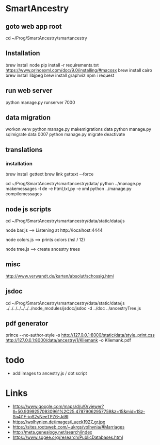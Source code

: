 # SmartAncestry

## goto web app root

cd ~/Prog/SmartAncestry/smartancestry

## Installation

brew install node
pip install -r requirements.txt
https://www.princexml.com/doc/9.0/installing/#macosx
brew install cairo
brew install libjpeg
brew install graphviz
npm i request

## run web server

python manage.py runserver 7000

## data migration

workon venv
python manage.py makemigrations data
python manage.py sqlmigrate data 0007
python manage.py migrate
deactivate

## translations

### installation

brew install gettext
brew link gettext --force

cd ~/Prog/SmartAncestry/smartancestry/data/
python ../manage.py makemessages -l de -e html,txt,py -e xml
python ../manage.py compilemessages

## node js scripts

cd ~/Prog/SmartAncestry/smartancestry/data/static/data/js

node bar.js 
==> Listening at http://localhost:4444

node colors.js 
==> prints colors (hsl / 12)

node tree.js
==> create ancestry trees

## misc

http://www.verwandt.de/karten/absolut/schossig.html

## jsdoc

cd ~/Prog/SmartAncestry/smartancestry/data/static/data/js
../../../../../../../node_modules/jsdoc/jsdoc -d ../doc ../ancestryTree.js 

## pdf generator

prince --no-author-style -s http://127.0.0.1:8000/static/data/style_print.css http://127.0.0.1:8000/data/ancestry/1/Kliemank -o Kliemank.pdf

# todo

- add images to ancestry.js / dot script

# Links

- https://www.google.com/maps/d/u/0/viewer?ll=50.93992570930961%2C25.47879062957759&z=15&mid=1Sz-Sn4I1F-iqS2sNeeTPZ6-Jd8I
- https://wolhynien.de/images/Lueck1927_gr.jpg
- https://sites.rootsweb.com/~ukrgs/volhynia/#Marriages
- http://meta.genealogy.net/search/index
- https://www.sggee.org/research/PublicDatabases.html